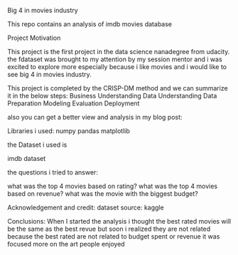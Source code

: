 Big 4 in movies industry 

This repo contains an analysis of imdb movies database


Project Motivation

This project is the first project in the data science nanadegree from udacity. the fdataset was brought to my attention by my session mentor and i was excited to explore more especially because i like movies and i would like to see big 4 in movies industry.

This project is completed by the CRISP-DM method and we can summarize it in the below steps: 
Business Understanding
Data Understanding
Data Preparation
Modeling 
Evaluation
Deployment

also you can get a better view and analysis in my blog post:


Libraries i used:
numpy
pandas
matplotlib


the Dataset i used is 

imdb dataset 

the questions i tried to answer: 

what was the top 4 movies based on rating?
what was the top 4 movies based on revenue?
what was the movie with the biggest budget?

Acknowledgement and credit:
dataset source: kaggle

Conclusions:
When I started the analysis i thought the best rated movies will be the same as the best revue but soon i realized they are not related because the best rated are not related to budget spent or revenue it was focused more on the art people enjoyed 
